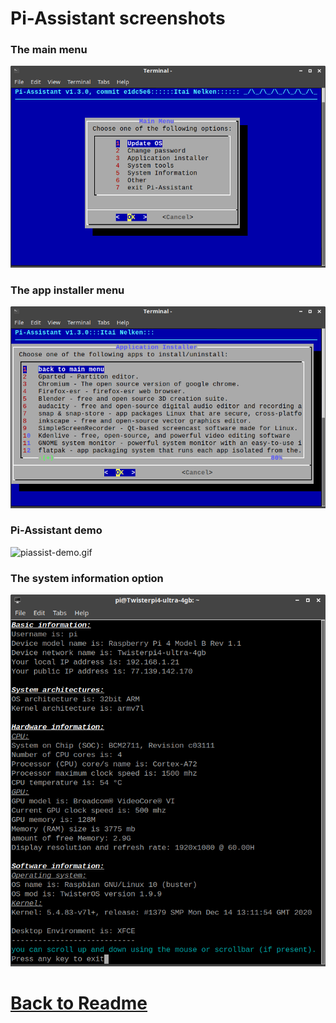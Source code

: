 # Pi-Assistant screenshots
### The main menu
![piassist-mainmenu.png](https://github.com/Itai-Nelken/Pi-Assistant/raw/main/screenshots/piassist-main-menu-1.3.0.png)
### The app installer menu
![spiassist-appmenu.png](https://github.com/Itai-Nelken/Pi-Assistant/raw/main/screenshots/piassist-appmenu-1.3.0.png)
### Pi-Assistant demo
![piassist-demo.gif](https://github.com/Itai-Nelken/Pi-Assistant/raw/main/screenshots/piassist-demo.gif)
### The system information option
![piassist-sys-tools.png](https://github.com/Itai-Nelken/Pi-Assistant/raw/main/screenshots/piassist-sys-info-1.3.0.png)

# [Back to Readme](https://github.com/Itai-Nelken/Pi-Assistant#screenshots)
